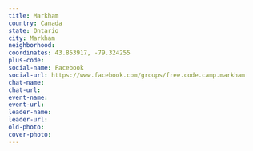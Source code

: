 ```yaml
---
title: Markham
country: Canada
state: Ontario
city: Markham
neighborhood: 
coordinates: 43.853917, -79.324255
plus-code:
social-name: Facebook
social-url: https://www.facebook.com/groups/free.code.camp.markham
chat-name:
chat-url:
event-name:
event-url:
leader-name:
leader-url:
old-photo: 
cover-photo:
---
```

